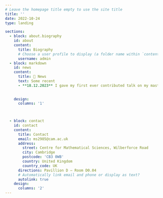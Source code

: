 ```yaml
---
# Leave the homepage title empty to use the site title
title: ''
date: 2022-10-24
type: landing

sections:
  - block: about.biography
    id: about
    content:
      title: Biography
      # Choose a user profile to display (a folder name within `content/authors/`)
      username: admin
  - block: markdown
    id: news 
    content: 
      title: 📣 News
      text: Some recent 
      - **18.12.2023** I gave my first ever contributed talk on my master's thesis "A Latent Causal Inference Framework for Ordinal Variables" at the [2023 IMS International Conference on Statistics and Data Science (ICSDS)](https://sites.google.com/view/icsds2023) in Lisbon. 
      
      
    design:
      columns: '1'
        


  - block: contact
    id: contact
    content:
      title: Contact
      email: ms2985@cam.ac.uk
      address:
        street: Centre for Mathematical Sciences, Wilberforce Road
        city: Cambridge
        postcode: 'CB3 0WB'
        country: United Kingdom
        country_code: UK
      directions: Pavillion D – Room D0.04
      # Automatically link email and phone or display as text?
      autolink: true
    design:
      columns: '2'
---
```

